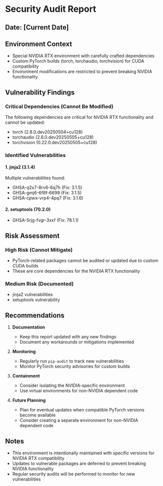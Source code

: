 # Security Audit Report

## Date: [Current Date]

## Environment Context
- Special NVIDIA RTX environment with carefully crafted dependencies
- Custom PyTorch builds (torch, torchaudio, torchvision) for CUDA compatibility
- Environment modifications are restricted to prevent breaking NVIDIA functionality

## Vulnerability Findings

### Critical Dependencies (Cannot Be Modified)
The following dependencies are critical for NVIDIA RTX functionality and cannot be updated:
- torch (2.8.0.dev20250504+cu128)
- torchaudio (2.6.0.dev20250505+cu128)
- torchvision (0.22.0.dev20250505+cu128)

### Identified Vulnerabilities

#### 1. jinja2 (3.1.4)
Multiple vulnerabilities found:
- GHSA-q2x7-8rv6-6q7h (Fix: 3.1.5)
- GHSA-gmj6-6f8f-6699 (Fix: 3.1.5)
- GHSA-cpwx-vrp4-4pq7 (Fix: 3.1.6)

#### 2. setuptools (70.2.0)
- GHSA-5rjg-fvgr-3xxf (Fix: 78.1.1)

## Risk Assessment

### High Risk (Cannot Mitigate)
- PyTorch-related packages cannot be audited or updated due to custom CUDA builds
- These are core dependencies for the NVIDIA RTX functionality

### Medium Risk (Documented)
- jinja2 vulnerabilities
- setuptools vulnerability

## Recommendations

1. **Documentation**
   - Keep this report updated with any new findings
   - Document any workarounds or mitigations implemented

2. **Monitoring**
   - Regularly run `pip-audit` to track new vulnerabilities
   - Monitor PyTorch security advisories for custom builds

3. **Containment**
   - Consider isolating the NVIDIA-specific environment
   - Use virtual environments for non-NVIDIA dependent code

4. **Future Planning**
   - Plan for eventual updates when compatible PyTorch versions become available
   - Consider creating a separate environment for non-NVIDIA dependent code

## Notes
- This environment is intentionally maintained with specific versions for NVIDIA RTX compatibility
- Updates to vulnerable packages are deferred to prevent breaking NVIDIA functionality
- Regular security audits will be performed to monitor for new vulnerabilities 